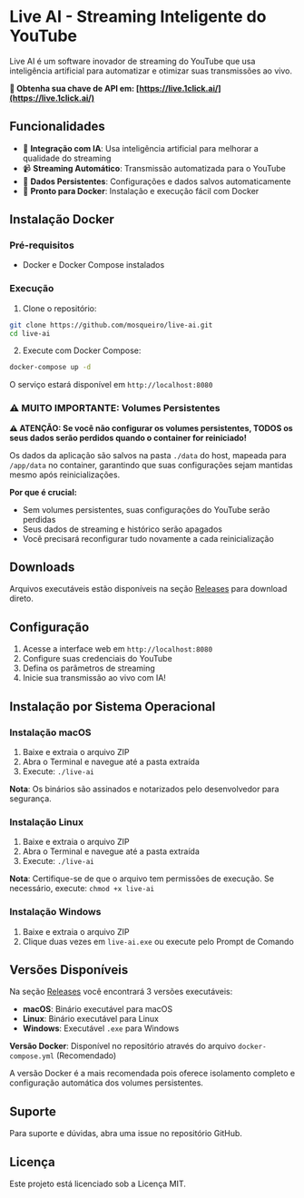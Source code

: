 # Live AI - Streaming Inteligente do YouTube

Live AI é um software inovador de streaming do YouTube que usa inteligência artificial para automatizar e otimizar suas transmissões ao vivo.

**🔑 Obtenha sua chave de API em: [https://live.1click.ai/](https://live.1click.ai/)**

## Funcionalidades

- 🤖 **Integração com IA**: Usa inteligência artificial para melhorar a qualidade do streaming
- 📹 **Streaming Automático**: Transmissão automatizada para o YouTube
- 💾 **Dados Persistentes**: Configurações e dados salvos automaticamente
- 🐳 **Pronto para Docker**: Instalação e execução fácil com Docker

## Instalação Docker

### Pré-requisitos

- Docker e Docker Compose instalados

### Execução

1. Clone o repositório:

```bash
git clone https://github.com/mosqueiro/live-ai.git
cd live-ai
```

2. Execute com Docker Compose:

```bash
docker-compose up -d
```

O serviço estará disponível em `http://localhost:8080`

### ⚠️ **MUITO IMPORTANTE: Volumes Persistentes**

**⚠️ ATENÇÃO: Se você não configurar os volumes persistentes, TODOS os seus dados serão perdidos quando o container for reiniciado!**

Os dados da aplicação são salvos na pasta `./data` do host, mapeada para `/app/data` no container, garantindo que suas configurações sejam mantidas mesmo após reinicializações.

**Por que é crucial:**

- Sem volumes persistentes, suas configurações do YouTube serão perdidas
- Seus dados de streaming e histórico serão apagados
- Você precisará reconfigurar tudo novamente a cada reinicialização

## Downloads

Arquivos executáveis estão disponíveis na seção [Releases](https://github.com/mosqueiro/live-ai/releases) para download direto.

## Configuração

1. Acesse a interface web em `http://localhost:8080`
2. Configure suas credenciais do YouTube
3. Defina os parâmetros de streaming
4. Inicie sua transmissão ao vivo com IA!

## Instalação por Sistema Operacional

### Instalação macOS

1. Baixe e extraia o arquivo ZIP
2. Abra o Terminal e navegue até a pasta extraída
3. Execute: `./live-ai`

**Nota**: Os binários são assinados e notarizados pelo desenvolvedor para segurança.

### Instalação Linux

1. Baixe e extraia o arquivo ZIP
2. Abra o Terminal e navegue até a pasta extraída
3. Execute: `./live-ai`

**Nota**: Certifique-se de que o arquivo tem permissões de execução. Se necessário, execute: `chmod +x live-ai`

### Instalação Windows

1. Baixe e extraia o arquivo ZIP
2. Clique duas vezes em `live-ai.exe` ou execute pelo Prompt de Comando

## Versões Disponíveis

Na seção [Releases](https://github.com/mosqueiro/live-ai/releases) você encontrará 3 versões executáveis:

- **macOS**: Binário executável para macOS
- **Linux**: Binário executável para Linux
- **Windows**: Executável `.exe` para Windows

**Versão Docker**: Disponível no repositório através do arquivo `docker-compose.yml` (Recomendado)

A versão Docker é a mais recomendada pois oferece isolamento completo e configuração automática dos volumes persistentes.

## Suporte

Para suporte e dúvidas, abra uma issue no repositório GitHub.

## Licença

Este projeto está licenciado sob a Licença MIT.
